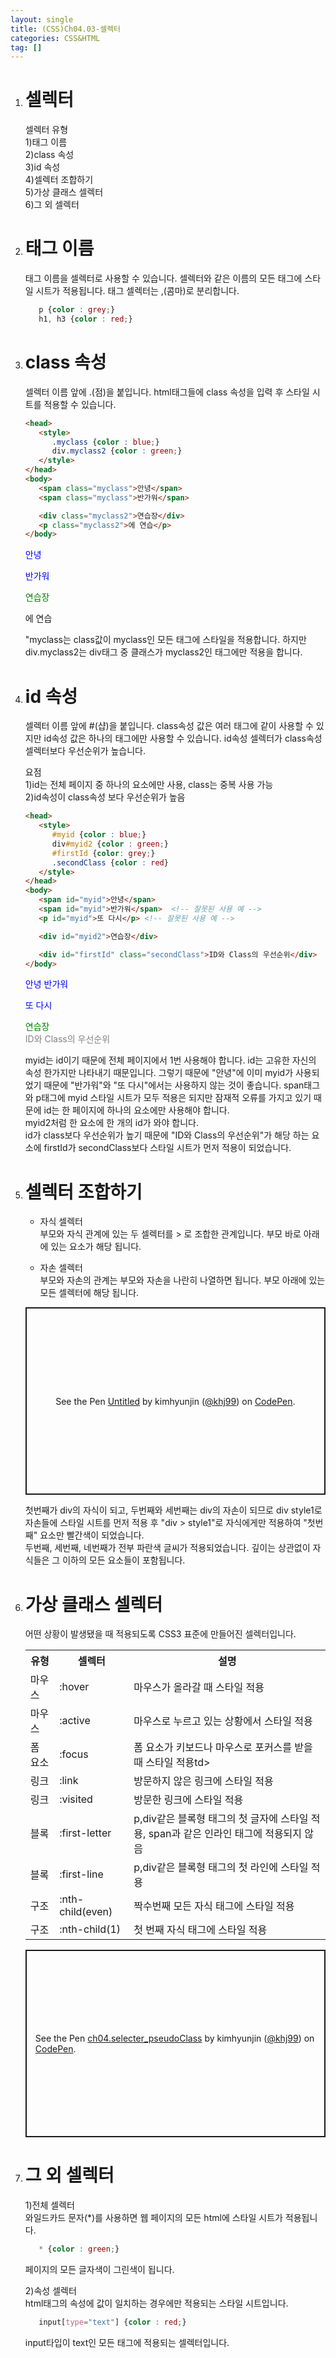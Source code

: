 ```yaml
---
layout: single
title: (CSS)Ch04.03-셀렉터
categories: CSS&HTML
tag: []
---   
```


1. # 셀렉터
   셀렉터 유형   
   1)태그 이름   
   2)class 속성    
   3)id 속성   
   4)셀렉터 조합하기   
   5)가상 클래스 셀렉터   
   6)그 외 셀렉터   

1. # 태그 이름
   태그 이름을 셀렉터로 사용할 수 있습니다. 셀렉터와 같은 이름의 모든 태그에 스타일 시트가 적용됩니다. 태그 셀렉터는 ,(콤마)로 분리합니다.   

   ```css
      p {color : grey;}
      h1, h3 {color : red;}
   ```   

1. # class 속성
   셀렉터 이름 앞에 .(점)을 붙입니다. html태그들에 class 속성을 입력 후 스타일 시트를 적용할 수 있습니다.   

   ```html
   <head>
      <style>
         .myclass {color : blue;}
         div.myclass2 {color : green;}
      </style>
   </head>
   <body>
      <span class="myclass">안녕</span>
      <span class="myclass">반가워</span>

      <div class="myclass2">연습장</div>
      <p class="myclass2">에 연습</p>
   </body>
   ```   
   <head>
      <style>
         .myclass {color : blue;}
         div.myclass2 {color : green;}
      </style>
   </head>
   <body>
      <span class="myclass">안녕</span>
      <p class="myclass">반가워</p>

      <div class="myclass2">연습장</div>
      <p class="myclass2">에 연습</p>
   </body>   
   "myclass는 class값이 myclass인 모든 태그에 스타일을 적용합니다. 하지만 div.myclass2는 div태그 중 클래스가 myclass2인 태그에만 적용을 합니다.   

1. # id 속성
   셀렉터 이름 앞에 #(샵)을 붙입니다. class속성 값은 여러 태그에 같이 사용할 수 있지만 id속성 값은 하나의 태그에만 사용할 수 있습니다. id속성 셀렉터가 class속성 셀렉터보다 우선순위가 높습니다.   
   
   요점   
   1)id는 전체 페이지 중 하나의 요소에만 사용, class는 중복 사용 가능   
   2)id속성이 class속성 보다 우선순위가 높음   

   ```html
   <head>
      <style>
         #myid {color : blue;}
         div#myid2 {color : green;}
         #firstId {color: grey;}
         .secondClass {color : red}
      </style>
   </head>
   <body>
      <span id="myid">안녕</span>  
      <span id="myid">반가워</span>  <!-- 잘못된 사용 예 -->
      <p id="myid">또 다시</p> <!-- 잘못된 사용 예 -->

      <div id="myid2">연습장</div>

      <div id="firstId" class="secondClass">ID와 Class의 우선순위</div>
   </body>   
   ```   
   <head>
      <style>
         #myid {color : blue;}
         div#myid2 {color : green;}
         #firstId {color: grey;}
         .secondClass {color : red}
      </style>
   </head>
   <body>
      <span id="myid">안녕</span>  
      <span id="myid">반가워</span>  <!-- 잘못된 사용 예 -->
      <p id="myid">또 다시</p> <!-- 잘못된 사용 예 -->

      <div id="myid2">연습장</div>

      <div id="firstId" class="secondClass">ID와 Class의 우선순위</div>
   </body>   
      
   myid는 id이기 때문에 전체 페이지에서 1번 사용해야 합니다. id는 고유한 자신의 속성 한가지만 나타내기 때문입니다. 그렇기 때문에 "안녕"에 이미 myid가 사용되었기 때문에 "반가워"와 "또 다시"에서는 사용하지 않는 것이 좋습니다. span태그와 p태그에 myid 스타일 시트가 모두 적용은 되지만 잠재적 오류를 가지고 있기 때문에 id는 한 페이지에 하나의 요소에만 사용해야 합니다.   
   myid2처럼 한 요소에 한 개의 id가 와야 합니다.   
   id가 class보다 우선순위가 높기 때문에 "ID와 Class의 우선순위"가 해당 하는 요소에 firstId가 secondClass보다 스타일 시트가 먼저 적용이 되었습니다.   

1. # 셀렉터 조합하기
   - 자식 셀렉터   
   부모와 자식 관계에 있는 두 셀렉터를 > 로 조합한 관계입니다. 부모 바로 아래에 있는 요소가 해당 됩니다.

   - 자손 셀렉터   
   부모와 자손의 관계는 부모와 자손을 나란히 나열하면 됩니다. 부모 아래에 있는 모든 셀렉터에 해당 됩니다.   

   <p class="codepen" data-height="300" data-default-tab="html,result" data-slug-hash="YzMNabg" data-user="khj99" style="height: 300px; box-sizing: border-box; display: flex; align-items: center; justify-content: center; border: 2px solid; margin: 1em 0; padding: 1em;">
   <span>See the Pen <a href="https://codepen.io/khj99/pen/YzMNabg">
   Untitled</a> by kimhyunjin (<a href="https://codepen.io/khj99">@khj99</a>)
   on <a href="https://codepen.io">CodePen</a>.</span>
   </p>
   <script async src="https://cpwebassets.codepen.io/assets/embed/ei.js"></script>
      
   첫번째가 div의 자식이 되고, 두번째와 세번째는 div의 자손이 되므로 div style1로 자손들에 스타일 시트를 먼저 적용 후 "div > style1"로 자식에게만 적용하여 "첫번째" 요소만 빨간색이 되었습니다.   
   두번째, 세번째, 네번째가 전부 파란색 글씨가 적용되었습니다. 깊이는 상관없이 자식들은 그 이하의 모든 요소들이 포함됩니다.

1. # 가상 클래스 셀렉터   
   어떤 상황이 발생됐을 때 적용되도록 CSS3 표준에 만들어진 셀렉터입니다.   

   <table>
      <tr>
         <th>유형</th>
         <th>셀렉터</th>
         <th>설명</th>
      </tr>
      <tr>
         <td>마우스</td>
         <td>:hover</td>
         <td>마우스가 올라갈 때 스타일 적용</td>
      </tr>
      <tr>
         <td>마우스</td>
         <td>:active</td>
         <td>마우스로 누르고 있는 상황에서 스타일 적용</td>
      </tr>
      <tr>
         <td>폼 요소</td>
         <td>:focus</td>
         <td>폼 요소가 키보드나 마우스로 포커스를 받을 때 스타일 적용td>
      </tr>
      <tr>
         <td>링크</td>
         <td>:link</td>
         <td>방문하지 않은 링크에 스타일 적용</td>
      </tr>
      <tr>
         <td>링크</td>
         <td>:visited</td>
         <td>방문한 링크에 스타일 적용</td>
      </tr>
      <tr>
         <td>블록</td>
         <td>:first-letter</td>
         <td>p,div같은 블록형 태그의 첫 글자에 스타일 적용, span과 같은 인라인 태그에 적용되지 않음</td>
      </tr>
      <tr>
         <td>블록</td>
         <td>:first-line</td>
         <td>p,div같은 블록형 태그의 첫 라인에 스타일 적용</td>
      </tr>
      <tr>
         <td>구조</td>
         <td>:nth-child(even)</td>
         <td>짝수번째 모든 자식 태그에 스타일 적용</td>
      </tr>
      <tr>
         <td>구조</td>
         <td>:nth-child(1)</td>
         <td>첫 번째 자식 태그에 스타일 적용</td>
      </tr>
   </table>
   
   <p class="codepen" data-height="300" data-default-tab="html,result" data-slug-hash="LYvWdPW" data-user="khj99" style="height: 300px; box-sizing: border-box; display: flex; align-items: center; justify-content: center; border: 2px solid; margin: 1em 0; padding: 1em;">
   <span>See the Pen <a href="https://codepen.io/khj99/pen/LYvWdPW">
   ch04.selecter_pseudoClass</a> by kimhyunjin (<a href="https://codepen.io/khj99">@khj99</a>)
   on <a href="https://codepen.io">CodePen</a>.</span>
   </p>
   <script async src="https://cpwebassets.codepen.io/assets/embed/ei.js"></script>
      
1. # 그 외 셀렉터   
   1)전체 셀렉터   
   와일드카드 문자(*)를 사용하면 웹 페이지의 모든 html에 스타일 시트가 적용됩니다.   
   ```css
      * {color : green;}
   ```   
   페이지의 모든 글자색이 그린색이 됩니다.   

   2)속성 셀렉터   
   html태그의 속성에 값이 일치하는 경우에만 적용되는 스타일 시트입니다.   
   ```css
      input[type="text"] {color : red;}
   ```   
   input타입이 text인 모든 태그에 적용되는 셀렉터입니다.   


   
